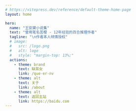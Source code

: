 ```yaml
---
# https://vitepress.dev/reference/default-theme-home-page
layout: home

hero:
  name: "王安黛小说集"
  text: "曾用笔名苦樱 - 12年经验的百合推理作者"
  tagline: "\n作者本人倾情授权"
  # image:
  #   src: /logo.png
  #   alt: logo
  #   style: "margin-top: 13%;"
  actions:
    - theme: brand
      text: 缺耳女
      link: /que-er-nv
    - theme: alt
      text: 关于
      link: /about
    - theme: alt
      text: 返回主站
      link: https://baidu.com
---
```

